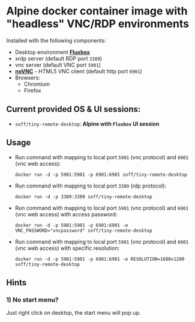 # Alpine docker container image with "headless" VNC/RDP environments

Installed with the following components:

* Desktop environment [**Fluxbox**](http://fluxbox.org)
* xrdp server (default RDP port `3389`)
* vnc server (default VNC port `5901`)
* [**noVNC**](https://github.com/novnc/noVNC) - HTML5 VNC client (default http port `6901`)
* Browsers:
  * Chromium
  * Firefox
  

## Current provided OS & UI sessions:

* `soff/tiny-remote-desktop`: __Alpine with `Fluxbox` UI session__


## Usage

- Run command with mapping to local port `5901` (vnc protocol) and `6901` (vnc web access):

      docker run -d -p 5901:5901 -p 6901:6901 soff/tiny-remote-desktop

- Run command with mapping to local port `3389` (rdp protocol):

      docker run -d -p 3389:3389 soff/tiny-remote-desktop

- Run command with mapping to local port `5901` (vnc protocol) and `6901` (vnc web access) with access password:

      docker run -d -p 5901:5901 -p 6901:6901 -e VNC_PASSWORD="vncpassword" soff/tiny-remote-desktop

- Run command with mapping to local port `5901` (vnc protocol) and `6901` (vnc web access) with specific resolution:

      docker run -d -p 5901:5901 -p 6901:6901 -e RESOLUTION=1600x1200 soff/tiny-remote-desktop

## Hints

### 1) No start menu?
Just right click on desktop, the start menu will pop up.
